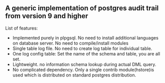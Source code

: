 ## A generic implementation of postgres audit trail from version 9 and higher ##

List of features:
  * Implemented purely in plpgsql. No need to install additional languages on database server. No need to compile/install modules
  * Single table log file. No need to create log table for individual table.
  * One log config table: Set the name of the schema and table, you are all set.
  * Lightweight. no information schema lookup during actual DML query.
  * No complicated dependency. Only a single contrib module(hstore)is used which is distributed on standard postgres distribution.